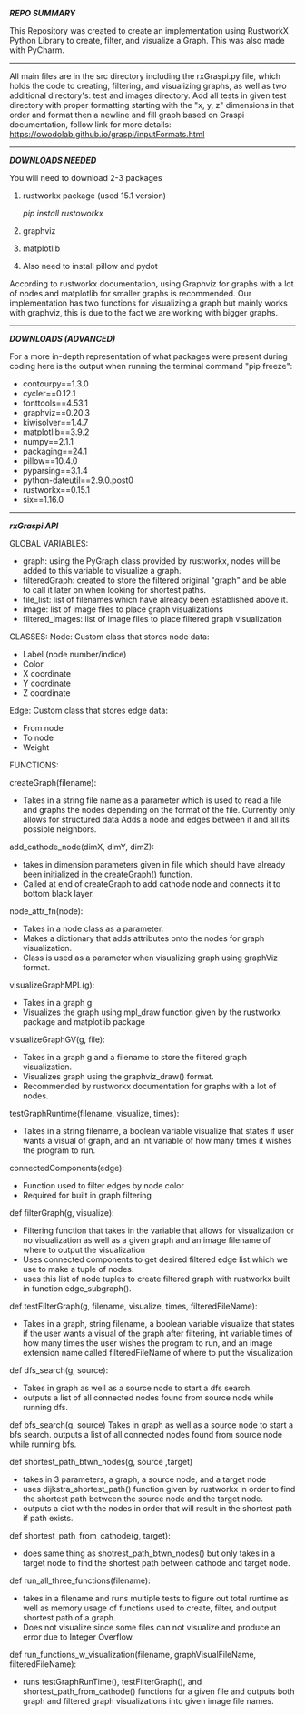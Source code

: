**_REPO SUMMARY_**

This Repository was created to create an implementation using RustworkX Python Library to create, filter, and visualize a Graph.
This was also made with PyCharm.
____
All main files are in the src directory including the rxGraspi.py file, which holds the code to creating, filtering, and visualizing graphs, as well as two additional directory's: test and images directory.
Add all tests in given test directory with proper formatting starting with the "x, y, z" dimensions in that order and format then a newline and fill graph based on Graspi documentation, follow link for more details: https://owodolab.github.io/graspi/inputFormats.html
______
***DOWNLOADS NEEDED***

You will need to download 2-3 packages
1. rustworkx package (used 15.1 version)
   
   _pip install rustoworkx_
   
3. graphviz
4. matplotlib
5. Also need to install pillow and pydot

According to rustworkx documentation, using Graphviz for graphs with a lot of nodes and matplotlib for smaller graphs is recommended. Our implementation has two functions for visualizing a graph but mainly works with graphviz, this is due to the fact we are working with bigger graphs.
______
***DOWNLOADS (ADVANCED)***

For a more in-depth representation of what packages were present during coding here is the output when running the terminal command "pip freeze":
* contourpy==1.3.0
* cycler==0.12.1
* fonttools==4.53.1
* graphviz==0.20.3
* kiwisolver==1.4.7
* matplotlib==3.9.2
* numpy==2.1.1
* packaging==24.1
* pillow==10.4.0
* pyparsing==3.1.4
* python-dateutil==2.9.0.post0
* rustworkx==0.15.1
* six==1.16.0
________
***_rxGraspi API_***

GLOBAL VARIABLES:
* graph: using the PyGraph class provided by rustworkx, nodes will be added to this variable to visualize a graph.
* filteredGraph: created to store the filtered original "graph" and be able to call it later on when looking for shortest paths.
* file_list: list of filenames which have already been established above it.
* image: list of image files to place graph visualizations
* filtered_images: list of image files to place filtered graph visualization

CLASSES:
Node: Custom class that stores node data:
* Label (node number/indice)
* Color
* X coordinate
* Y coordinate
* Z coordinate

Edge: Custom class that stores edge data:
* From node
* To node
* Weight

FUNCTIONS:

createGraph(filename):
* Takes in a string file name as a parameter which is used to read a file and graphs the nodes depending on the format of the file. Currently only allows for structured data Adds a node and edges between it and all its possible neighbors. 

add_cathode_node(dimX, dimY, dimZ):
* takes in dimension parameters given in file which should have already been initialized in the createGraph() function.
* Called at end of createGraph to add cathode node and connects it to bottom black layer.

node_attr_fn(node):
* Takes in a node class as a parameter.
* Makes a dictionary that adds attributes onto the nodes for graph visualization.
* Class is used as a parameter when visualizing graph using graphViz format. 

visualizeGraphMPL(g):
* Takes in a graph g
* Visualizes the graph using mpl_draw function given by the rustworkx package and matplotlib package

visualizeGraphGV(g, file):
* Takes in a graph g and a filename to store the filtered graph visualization.
* Visualizes graph using the graphviz_draw() format.
* Recommended by rustworkx documentation for graphs with a lot of nodes. 

testGraphRuntime(filename, visualize, times):
* Takes in a string filename, a boolean variable visualize that states if user wants a visual of graph, and an int variable of how many times it wishes the program to run.

connectedComponents(edge):
* Function used to filter edges by node color
* Required for built in graph filtering

def filterGraph(g, visualize):
* Filtering function that takes in the variable that allows for visualization or no visualization as well as a given graph and an image filename of where to output the visualization
* Uses connected components to get desired filtered edge list.which we use to make a tuple of nodes.
* uses this list of node tuples to create filtered graph with rustworkx built in function edge_subgraph().

def testFilterGraph(g, filename, visualize, times, filteredFileName):
* Takes in a graph, string filename, a boolean variable visualize that states if the user wants a visual of the graph after filtering, int variable times of how many times the user wishes the program to run, and an image extension name called filteredFileName of where to put the visualization

def dfs_search(g, source):
* Takes in graph as well as a source node to start a dfs search.
* outputs a list of all connected nodes found from source node while running dfs.

def bfs_search(g, source)
Takes in graph as well as a source node to start a bfs search.
outputs a list of all connected nodes found from source node while running bfs.

def shortest_path_btwn_nodes(g, source ,target)
* takes in 3 parameters, a graph, a source node, and a target node 
* uses dijkstra_shortest_path() function given by rustworkx in order to find the shortest path between the source node and the target node.
* outputs a dict with the nodes in order that will result in the shortest path if path exists. 

def shortest_path_from_cathode(g, target):
* does same thing as shotrest_path_btwn_nodes() but only takes in a target node to find the shortest path between cathode and target node.

def run_all_three_functions(filename):
* takes in a filename and runs multiple tests to figure out total runtime as well as memory usage of functions used to create, filter, and output shortest path of a graph.
* Does not visualize since some files can not visualize and produce an error due to Integer Overflow.

def run_functions_w_visualization(filename, graphVisualFileName, filteredFileName):
* runs testGraphRunTime(), testFilterGraph(), and shortest_path_from_cathode() functions for a given file and outputs both graph and filtered graph visualizations into given image file names.
